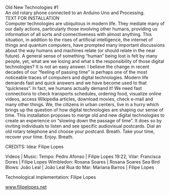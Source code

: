 Old New Technologies #1
<br>
An old rotary phone connected to an Arduino Uno and Processing.
<br>
TEXT FOR INSTALLATION
<br>
Computer technologies are ubiquitous in modern life. They mediate many of our daily actions, particularly those involving other humans, providing us information of all sorts and connectiveness with almost anything. This situation, in addition to the rises of artificial intelligence, the internet of things and quantum computers, have prompted many important discussions about the way humans and machines relate (or should relate in the near future). A general sense of something “human” being lost is felt by many people, yet, what are we losing and what ́s the responsibility of those digital technologies? It is not an easy answer. I believe the change in recent decades of our “feeling of passing time” is perhaps one of the most noticeable traces of computers and digital technologies. Modern life demands fast and quick answers and we have become used to that “quickness”. In fact, we humans actually demand it! We need fast connections to check transports schedules, ordering food, visualize online videos, access Wikipedia articles, download movies, check e-mail and many other things. We, the citizens in urban centers, live in a hurry which brings up the question of how digital technologies are shaping our sense of time.
This installation proposes to merge old and new digital technologies to create an experience on “slowing down the passage of time”. It does so by inviting individuals to listen and see specific audiovisual postcards. Dial an old rotary telephone and choose your postcard. Breath. Take your time, recover your time. Enjoy. Breath.

CREDITS:
Idea: Filipe Lopes

Videos | Music:
Tempo: Pedro Afonso | Filipe Lopes
19:22, Vilar: Francisca Dores | Filipe Lopes
Wimbledon: Rosana Soares | Rosana Soares
Sea Bird Blows: João Leal | João Leal
Rua do Mar: Mariana Barros | Filipe Lopes

Technological implementation: Filipe Lopes

www.filipelopes.net
